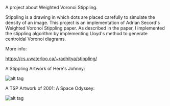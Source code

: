 
A project about Weighted Voronoi Stippling. 

Stippling is a drawing in which dots are placed carefully to simulate the density of an image. This project is an implementation of Adrian Secord's Weighted Voronoi Stippling paper. As described in the paper, I implemented the stippling algorithm by implementing Lloyd's method to generate centroidal Voronoi diagrams.

More info:

https://cs.uwaterloo.ca/~radhitya/stippling/


A Stippling Artwork of Here's Johnny:

![alt tag](https://raw.githubusercontent.com/azer89/WVS/master/johnny.png)


A TSP Artwork of 2001: A Space Odyssey:

![alt tag](https://raw.githubusercontent.com/azer89/WVS/master/2001_tsp.png)



